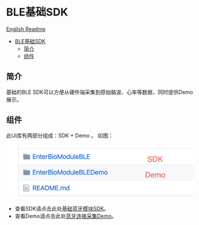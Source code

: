 # BLE基础SDK

[English Readme](/README_EN.md)

- [BLE基础SDK](#ble基础sdk)
  - [简介](#简介)
  - [组件](#组件)

## 简介

基础的BLE SDK可以方便从硬件端采集到原始脑波、心率等数据，同时提供Demo展示。

## 组件

此UI库有两部分组成：SDK + Demo 。 
如图：

![Project Structure](/img/3.png)

- 查看SDK请点击此处[基础蓝牙模块SDK](EnterBioModuleBLE/)。
- 查看Demo请点击此处[蓝牙连接采集Demo](EnterBioModuleBLEDemo/)。